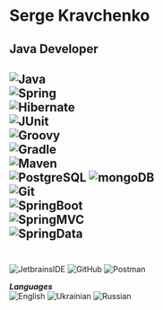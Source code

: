 # Serge Kravchenko
## Java Developer

![Java](https://img.shields.io/badge/-Java-555555?style=for-the-badge&logo=Java&logoColor=efd81d)  
![Spring](https://img.shields.io/badge/-Spring-555555?style=for-the-badge&logo=Spring&logoColor=efd81d)  
![Hibernate](https://img.shields.io/badge/-Hibernate-555555?style=for-the-badge&logo=Hibernate&logoColor=efd81d)  
![JUnit](https://img.shields.io/badge/-JUnit-555555?style=for-the-badge&logo=JUnit&logoColor=efd81d)  
![Groovy](https://img.shields.io/badge/-Groovy-555555?style=for-the-badge&logo=Groovy&logoColor=efd81d)  
![Gradle](https://img.shields.io/badge/-Gradle-555555?style=for-the-badge&logo=Gradle&logoColor=efd81d)  
![Maven](https://img.shields.io/badge/-Maven-555555?style=for-the-badge&logo=Maven&logoColor=efd81d)  
![PostgreSQL](https://img.shields.io/badge/-PostgreSQL-555555?style=for-the-badge&logo=PostgreSQL&logoColor=efd81d) 
![mongoDB](https://img.shields.io/badge/-mongoDB-555555?style=for-the-badge&logo=mongoDB&logoColor=efd81d)  
![Git](https://img.shields.io/badge/-Git-555555?style=for-the-badge&logo=Git&logoColor=efd81d)  
![SpringBoot](https://img.shields.io/badge/-SpringBoot-555555?style=for-the-badge&logo=SpringBoot&logoColor=efd81d)  
![SpringMVC](https://img.shields.io/badge/-SpringMVC-555555?style=for-the-badge&logo=SpringMVC&logoColor=efd81d)  
![SpringData](https://img.shields.io/badge/-SpringData-555555?style=for-the-badge&logo=SpringData&logoColor=efd81d)  
<br>
---
![JetbrainsIDE](https://img.shields.io/badge/-JetbrainsIDE-555555?style=for-the-badge&logo=JetbrainsIDE&logoColor=efd81d)
![GitHub](https://img.shields.io/badge/-GitHub-555555?style=for-the-badge&logo=GitHub&logoColor=efd81d)
![Postman](https://img.shields.io/badge/-Postman-555555?style=for-the-badge&logo=Postman&logoColor=efd81d)

**_Languages_**  
![English](https://img.shields.io/badge/English-intermediate-yellowgreen)
![Ukrainian](https://img.shields.io/badge/Ukrainian-native-yellowgreen)
![Russian](https://img.shields.io/badge/Russian-native-yellowgreen)

<br><br>
